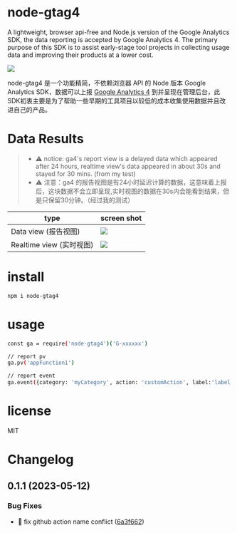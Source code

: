 # node-gtag4

 A lightweight, browser api-free and Node.js version of the Google Analytics SDK, the data reporting is accepted by Google Analytics 4.
 The primary purpose of this SDK is to assist early-stage tool projects in collecting usage data and improving their products at a lower cost.

![](https://cdn.jsdelivr.net/gh/danni-cool/blog.danni.cool/cdn/image/logo-nodeGtag.png)


node-gtag4 是一个功能精简，不依赖浏览器 API 的 Node 版本 Google Analytics SDK，数据可以上报 [Google Analytics 4](https://analytics.google.com/analytics/web/) 到并呈现在管理后台，此SDK初衷主要是为了帮助一些早期的工具项目以较低的成本收集使用数据并且改进自己的产品。

# Data Results

> - ⚠️ notice: ga4's report view is a delayed data which appeared after 24 hours, realtime view's data appeared in about 30s and stayed for 30 mins. (from my test)
> - ⚠️ 注意：ga4 的报告视图是有24小时延迟计算的数据，这意味着上报后，这块数据不会立即呈现,实时视图的数据在30s内会能看到结果，但是只保留30分钟。（经过我的测试）

type | screen shot |
--- | --- |
Data view (报告视图) | ![](https://cdn.jsdelivr.net/gh/danni-cool/blog.danni.cool/cdn/image/ga-effect-screenshot.png) | 
Realtime view (实时视图) | ![](https://cdn.jsdelivr.net/gh/danni-cool/blog.danni.cool/cdn/image/ga-realtime-screenshot.png) | 


# install

```bash
npm i node-gtag4
```

# usage

```bash
const ga = require('node-gtag4')('G-xxxxxx')

// report pv
ga.pv('appFunction1')

// report event
ga.event({category: 'myCategory', action: 'customAction', label:'label', value: 1})

```


# license

MIT


# Changelog


## 0.1.1 (2023-05-12)


### Bug Fixes

* 🐛 fix github action name conflict ([6a3f662](https://github.com/danni-cool/node-gtag/commit/6a3f662141ac4e875b05c24dca6f8acd98863405))


